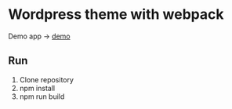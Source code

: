 
# Wordpress theme with webpack

Demo app -> [demo](https://zadanie.kusy-web.pl/)

## Run
1. Clone repository
2. npm install
3. npm run build 

